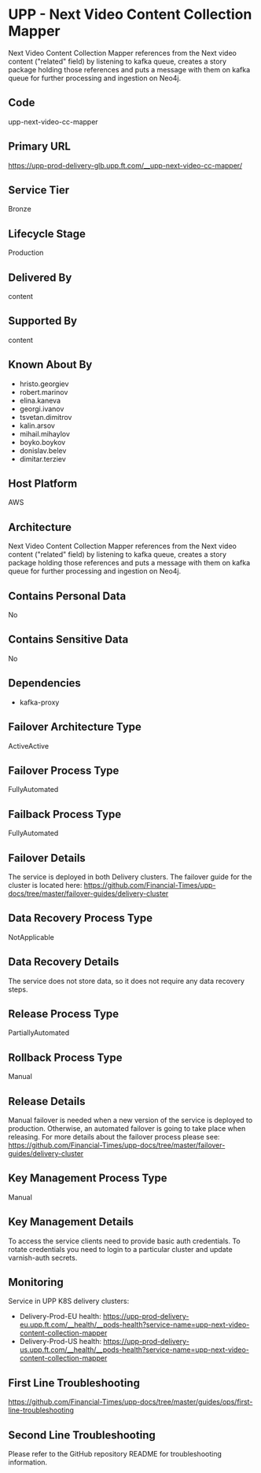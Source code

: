 # UPP - Next Video Content Collection Mapper

Next Video Content Collection Mapper references from the Next video content ("related" field) by listening to kafka queue,
creates a story package holding those references and puts a message with them on kafka queue for further processing and ingestion on Neo4j.

## Code

upp-next-video-cc-mapper

## Primary URL

<https://upp-prod-delivery-glb.upp.ft.com/__upp-next-video-cc-mapper/>

## Service Tier

Bronze

## Lifecycle Stage

Production

## Delivered By

content

## Supported By

content

## Known About By

- hristo.georgiev
- robert.marinov
- elina.kaneva
- georgi.ivanov
- tsvetan.dimitrov
- kalin.arsov
- mihail.mihaylov
- boyko.boykov
- donislav.belev
- dimitar.terziev

## Host Platform

AWS

## Architecture

Next Video Content Collection Mapper references from the Next video content ("related" field) by listening to kafka queue,
creates a story package holding those references and puts a message with them on kafka queue for further processing and ingestion on Neo4j.

## Contains Personal Data

No

## Contains Sensitive Data

No

## Dependencies

- kafka-proxy

## Failover Architecture Type

ActiveActive

## Failover Process Type

FullyAutomated

## Failback Process Type

FullyAutomated

## Failover Details

The service is deployed in both Delivery clusters. The failover guide for the cluster is located here:
<https://github.com/Financial-Times/upp-docs/tree/master/failover-guides/delivery-cluster>

## Data Recovery Process Type

NotApplicable

## Data Recovery Details

The service does not store data, so it does not require any data recovery steps.

## Release Process Type

PartiallyAutomated

## Rollback Process Type

Manual

## Release Details

Manual failover is needed when a new version of the service is deployed to production. Otherwise, an automated failover is going to take place when releasing. For more details about the failover process please see: <https://github.com/Financial-Times/upp-docs/tree/master/failover-guides/delivery-cluster>

## Key Management Process Type

Manual

## Key Management Details

To access the service clients need to provide basic auth credentials.
To rotate credentials you need to login to a particular cluster and update varnish-auth secrets.

## Monitoring

Service in UPP K8S delivery clusters:

- Delivery-Prod-EU health: <https://upp-prod-delivery-eu.upp.ft.com/__health/__pods-health?service-name=upp-next-video-content-collection-mapper>
- Delivery-Prod-US health: <https://upp-prod-delivery-us.upp.ft.com/__health/__pods-health?service-name=upp-next-video-content-collection-mapper>

## First Line Troubleshooting

<https://github.com/Financial-Times/upp-docs/tree/master/guides/ops/first-line-troubleshooting>

## Second Line Troubleshooting

Please refer to the GitHub repository README for troubleshooting information.
